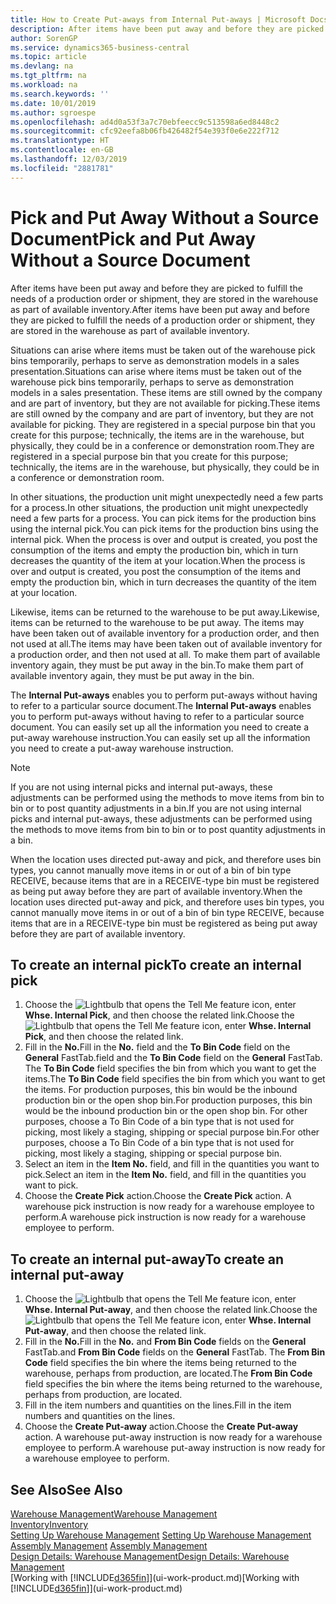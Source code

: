 ```yaml
---
title: How to Create Put-aways from Internal Put-aways | Microsoft Docs
description: After items have been put away and before they are picked to fulfill the needs of a production order or shipment, they are stored in the warehouse as part of available inventory.
author: SorenGP
ms.service: dynamics365-business-central
ms.topic: article
ms.devlang: na
ms.tgt_pltfrm: na
ms.workload: na
ms.search.keywords: ''
ms.date: 10/01/2019
ms.author: sgroespe
ms.openlocfilehash: ad4d0a53f3a7c70ebfeecc9c513598a6ed8448c2
ms.sourcegitcommit: cfc92eefa8b06fb426482f54e393f0e6e222f712
ms.translationtype: HT
ms.contentlocale: en-GB
ms.lasthandoff: 12/03/2019
ms.locfileid: "2881781"
---
```

# <a name="pick-and-put-away-without-a-source-document"></a><span data-ttu-id="0e6ff-103">Pick and Put Away Without a Source Document</span><span class="sxs-lookup"><span data-stu-id="0e6ff-103">Pick and Put Away Without a Source Document</span></span>
<span data-ttu-id="0e6ff-104">After items have been put away and before they are picked to fulfill the needs of a production order or shipment, they are stored in the warehouse as part of available inventory.</span><span class="sxs-lookup"><span data-stu-id="0e6ff-104">After items have been put away and before they are picked to fulfill the needs of a production order or shipment, they are stored in the warehouse as part of available inventory.</span></span>  

<span data-ttu-id="0e6ff-105">Situations can arise where items must be taken out of the warehouse pick bins temporarily, perhaps to serve as demonstration models in a sales presentation.</span><span class="sxs-lookup"><span data-stu-id="0e6ff-105">Situations can arise where items must be taken out of the warehouse pick bins temporarily, perhaps to serve as demonstration models in a sales presentation.</span></span> <span data-ttu-id="0e6ff-106">These items are still owned by the company and are part of inventory, but they are not available for picking.</span><span class="sxs-lookup"><span data-stu-id="0e6ff-106">These items are still owned by the company and are part of inventory, but they are not available for picking.</span></span> <span data-ttu-id="0e6ff-107">They are registered in a special purpose bin that you create for this purpose; technically, the items are in the warehouse, but physically, they could be in a conference or demonstration room.</span><span class="sxs-lookup"><span data-stu-id="0e6ff-107">They are registered in a special purpose bin that you create for this purpose; technically, the items are in the warehouse, but physically, they could be in a conference or demonstration room.</span></span>  

<span data-ttu-id="0e6ff-108">In other situations, the production unit might unexpectedly need a few parts for a process.</span><span class="sxs-lookup"><span data-stu-id="0e6ff-108">In other situations, the production unit might unexpectedly need a few parts for a process.</span></span> <span data-ttu-id="0e6ff-109">You can pick items for the production bins using the internal pick.</span><span class="sxs-lookup"><span data-stu-id="0e6ff-109">You can pick items for the production bins using the internal pick.</span></span> <span data-ttu-id="0e6ff-110">When the process is over and output is created, you post the consumption of the items and empty the production bin, which in turn decreases the quantity of the item at your location.</span><span class="sxs-lookup"><span data-stu-id="0e6ff-110">When the process is over and output is created, you post the consumption of the items and empty the production bin, which in turn decreases the quantity of the item at your location.</span></span>  

<span data-ttu-id="0e6ff-111">Likewise, items can be returned to the warehouse to be put away.</span><span class="sxs-lookup"><span data-stu-id="0e6ff-111">Likewise, items can be returned to the warehouse to be put away.</span></span> <span data-ttu-id="0e6ff-112">The items may have been taken out of available inventory for a production order, and then not used at all.</span><span class="sxs-lookup"><span data-stu-id="0e6ff-112">The items may have been taken out of available inventory for a production order, and then not used at all.</span></span> <span data-ttu-id="0e6ff-113">To make them part of available inventory again, they must be put away in the bin.</span><span class="sxs-lookup"><span data-stu-id="0e6ff-113">To make them part of available inventory again, they must be put away in the bin.</span></span>  

<span data-ttu-id="0e6ff-114">The **Internal Put-aways** enables you to perform put-aways without having to refer to a particular source document.</span><span class="sxs-lookup"><span data-stu-id="0e6ff-114">The **Internal Put-aways** enables you to perform put-aways without having to refer to a particular source document.</span></span> <span data-ttu-id="0e6ff-115">You can easily set up all the information you need to create a put-away warehouse instruction.</span><span class="sxs-lookup"><span data-stu-id="0e6ff-115">You can easily set up all the information you need to create a put-away warehouse instruction.</span></span>  

> [!NOTE]  
>  <span data-ttu-id="0e6ff-116">If you are not using internal picks and internal put-aways, these adjustments can be performed using the methods to move items from bin to bin or to post quantity adjustments in a bin.</span><span class="sxs-lookup"><span data-stu-id="0e6ff-116">If you are not using internal picks and internal put-aways, these adjustments can be performed using the methods to move items from bin to bin or to post quantity adjustments in a bin.</span></span>  
>   
>  <span data-ttu-id="0e6ff-117">When the location uses directed put-away and pick, and therefore uses bin types, you cannot manually move items in or out of a bin of bin type RECEIVE, because items that are in a RECEIVE-type bin must be registered as being put away before they are part of available inventory.</span><span class="sxs-lookup"><span data-stu-id="0e6ff-117">When the location uses directed put-away and pick, and therefore uses bin types, you cannot manually move items in or out of a bin of bin type RECEIVE, because items that are in a RECEIVE-type bin must be registered as being put away before they are part of available inventory.</span></span>  

## <a name="to-create-an-internal-pick"></a><span data-ttu-id="0e6ff-118">To create an internal pick</span><span class="sxs-lookup"><span data-stu-id="0e6ff-118">To create an internal pick</span></span>  
1.  <span data-ttu-id="0e6ff-119">Choose the ![Lightbulb that opens the Tell Me feature](media/ui-search/search_small.png "Tell me what you want to do") icon, enter **Whse. Internal Pick**, and then choose the related link.</span><span class="sxs-lookup"><span data-stu-id="0e6ff-119">Choose the ![Lightbulb that opens the Tell Me feature](media/ui-search/search_small.png "Tell me what you want to do") icon, enter **Whse. Internal Pick**, and then choose the related link.</span></span>  
2.  <span data-ttu-id="0e6ff-120">Fill in the **No.**</span><span class="sxs-lookup"><span data-stu-id="0e6ff-120">Fill in the **No.**</span></span> <span data-ttu-id="0e6ff-121">field and the **To Bin Code** field on the **General** FastTab.</span><span class="sxs-lookup"><span data-stu-id="0e6ff-121">field and the **To Bin Code** field on the **General** FastTab.</span></span> <span data-ttu-id="0e6ff-122">The **To Bin Code** field specifies the bin from which you want to get the items.</span><span class="sxs-lookup"><span data-stu-id="0e6ff-122">The **To Bin Code** field specifies the bin from which you want to get the items.</span></span> <span data-ttu-id="0e6ff-123">For production purposes, this bin would be the inbound production bin or the open shop bin.</span><span class="sxs-lookup"><span data-stu-id="0e6ff-123">For production purposes, this bin would be the inbound production bin or the open shop bin.</span></span> <span data-ttu-id="0e6ff-124">For other purposes, choose a To Bin Code of a bin type that is not used for picking, most likely a staging, shipping or special purpose bin.</span><span class="sxs-lookup"><span data-stu-id="0e6ff-124">For other purposes, choose a To Bin Code of a bin type that is not used for picking, most likely a staging, shipping or special purpose bin.</span></span>  
3.  <span data-ttu-id="0e6ff-125">Select an item in the **Item No.** field, and fill in the quantities you want to pick.</span><span class="sxs-lookup"><span data-stu-id="0e6ff-125">Select an item in the **Item No.** field, and fill in the quantities you want to pick.</span></span>  
4. <span data-ttu-id="0e6ff-126">Choose the **Create Pick** action.</span><span class="sxs-lookup"><span data-stu-id="0e6ff-126">Choose the **Create Pick** action.</span></span> <span data-ttu-id="0e6ff-127">A warehouse pick instruction is now ready for a warehouse employee to perform.</span><span class="sxs-lookup"><span data-stu-id="0e6ff-127">A warehouse pick instruction is now ready for a warehouse employee to perform.</span></span>  

## <a name="to-create-an-internal-put-away"></a><span data-ttu-id="0e6ff-128">To create an internal put-away</span><span class="sxs-lookup"><span data-stu-id="0e6ff-128">To create an internal put-away</span></span>  
1.  <span data-ttu-id="0e6ff-129">Choose the ![Lightbulb that opens the Tell Me feature](media/ui-search/search_small.png "Tell me what you want to do") icon, enter **Whse. Internal Put-away**, and then choose the related link.</span><span class="sxs-lookup"><span data-stu-id="0e6ff-129">Choose the ![Lightbulb that opens the Tell Me feature](media/ui-search/search_small.png "Tell me what you want to do") icon, enter **Whse. Internal Put-away**, and then choose the related link.</span></span>  
2.  <span data-ttu-id="0e6ff-130">Fill in the **No.**</span><span class="sxs-lookup"><span data-stu-id="0e6ff-130">Fill in the **No.**</span></span> <span data-ttu-id="0e6ff-131">and **From Bin Code** fields on the **General** FastTab.</span><span class="sxs-lookup"><span data-stu-id="0e6ff-131">and **From Bin Code** fields on the **General** FastTab.</span></span> <span data-ttu-id="0e6ff-132">The **From Bin Code** field specifies the bin where the items being returned to the warehouse, perhaps from production, are located.</span><span class="sxs-lookup"><span data-stu-id="0e6ff-132">The **From Bin Code** field specifies the bin where the items being returned to the warehouse, perhaps from production, are located.</span></span>  
3.  <span data-ttu-id="0e6ff-133">Fill in the item numbers and quantities on the lines.</span><span class="sxs-lookup"><span data-stu-id="0e6ff-133">Fill in the item numbers and quantities on the lines.</span></span>  
4.  <span data-ttu-id="0e6ff-134">Choose the **Create Put-away** action.</span><span class="sxs-lookup"><span data-stu-id="0e6ff-134">Choose the **Create Put-away** action.</span></span> <span data-ttu-id="0e6ff-135">A warehouse put-away instruction is now ready for a warehouse employee to perform.</span><span class="sxs-lookup"><span data-stu-id="0e6ff-135">A warehouse put-away instruction is now ready for a warehouse employee to perform.</span></span>  

## <a name="see-also"></a><span data-ttu-id="0e6ff-136">See Also</span><span class="sxs-lookup"><span data-stu-id="0e6ff-136">See Also</span></span>  
[<span data-ttu-id="0e6ff-137">Warehouse Management</span><span class="sxs-lookup"><span data-stu-id="0e6ff-137">Warehouse Management</span></span>](warehouse-manage-warehouse.md)  
[<span data-ttu-id="0e6ff-138">Inventory</span><span class="sxs-lookup"><span data-stu-id="0e6ff-138">Inventory</span></span>](inventory-manage-inventory.md)  
<span data-ttu-id="0e6ff-139">[Setting Up Warehouse Management](warehouse-setup-warehouse.md)   </span><span class="sxs-lookup"><span data-stu-id="0e6ff-139">[Setting Up Warehouse Management](warehouse-setup-warehouse.md)   </span></span>  
<span data-ttu-id="0e6ff-140">[Assembly Management](assembly-assemble-items.md)  </span><span class="sxs-lookup"><span data-stu-id="0e6ff-140">[Assembly Management](assembly-assemble-items.md)  </span></span>  
[<span data-ttu-id="0e6ff-141">Design Details: Warehouse Management</span><span class="sxs-lookup"><span data-stu-id="0e6ff-141">Design Details: Warehouse Management</span></span>](design-details-warehouse-management.md)  
<span data-ttu-id="0e6ff-142">[Working with [!INCLUDE[d365fin](includes/d365fin_md.md)]](ui-work-product.md)</span><span class="sxs-lookup"><span data-stu-id="0e6ff-142">[Working with [!INCLUDE[d365fin](includes/d365fin_md.md)]](ui-work-product.md)</span></span>
